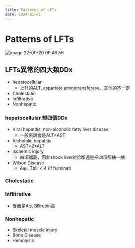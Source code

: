 ```yaml
---
title: Patterns of LFTs
date: 2024-01-01
---
```

# Patterns of LFTs


![image 22-09-20 09 49 56](https://i.imgur.com/h5JthoF.png)

## LFTs異常的四大類DDx
* hepatocellular
	* 上升的ALT, aspartate aminotransferase，其他的不一定
* Cholestatic
* Infiltrative
* Nonhepatic

### hepatocellular 想四個DDx
* Viral hepatitis, non-alcoholic fatty liver disease
	* 一般來說會是ALT>AST
* Alchololic hepatitis
	* AST>2*ALT
* Ischemic injury
	* 四項都高，因此shock liver的診斷還是把四項都抽一抽
* Wilson Disease
	* Aφ : Tbili < 4 (if fulminat)

### Cholestatic

### Infiltrative

* 反而是Aφ, Bilirubin高

### Nonhepatic
* Skeletal muscle injury
* Bone Disease
* Hemolysis
